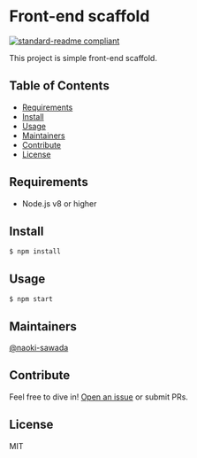 # Front-end scaffold

[![standard-readme compliant](https://img.shields.io/badge/readme%20style-standard-brightgreen.svg?style=flat-square)](https://github.com/RichardLitt/standard-readme)

This project is simple front-end scaffold.

## Table of Contents

* [Requirements](#requirements)
* [Install](#install)
* [Usage](#usage)
* [Maintainers](#maintainers)
* [Contribute](#contribute)
* [License](#license)

## Requirements

* Node.js v8 or higher

## Install

```shell
$ npm install
```

## Usage

```shell
$ npm start
```

## Maintainers

[@naoki-sawada](https://github.com/naoki-sawada)

## Contribute

Feel free to dive in! [Open an issue](https://github.com/naoki-sawada/front-scaffold/issues/new) or submit PRs.

## License

MIT
